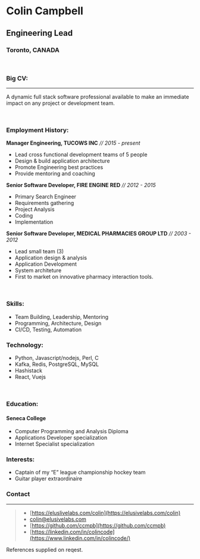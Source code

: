 # Colin Campbell
## Engineering Lead
### Toronto, CANADA
<br/>

### Big CV:

--- 

A dynamic full stack software professional available to make an immediate impact on any project or development team.

<br/>

### Employment History:

**Manager Engineering, TUCOWS INC**  _// 2015 - present_

* Lead cross functional development teams of 5 people
* Design & build application architecture 
* Promote Engineering best practices
* Provide mentoring and coaching

**Senior Software Developer, FIRE ENGINE RED** _// 2012 - 2015_

* Primary Search Engineer
* Requirements gathering 
* Project Analysis
* Coding 
* Implementation

**Senior Software Developer, MEDICAL PHARMACIES GROUP LTD** _// 2003 - 2012_

* Lead small team (3)
* Application design & analysis
* Application Development
* System architeture
* First to market on innovative pharmacy interaction tools.

<br/>

### Skills:
* Team Building, Leadership, Mentoring
* Programming, Architecture, Design
* CI/CD, Testing, Automation

### Technology:
* Python, Javascript/nodejs, Perl, C
* Kafka, Redis, PostgreSQL, MySQL
* Hashistack
* React, Vuejs

<br/>

### Education:
#### Seneca College
* Computer Programming and Analysis Diploma
* Applications Developer specialization 
* Internet Specialist specialization

### Interests:
* Captain of my “E” league championship hockey team
* Guitar player extraordinaire


### Contact

---

> * <i class="fas fa-desktop"></i> [https://eluslivelabs.com/colin](https://elusivelabs.com/colin)
> * <i class="fas fa-envelope"></i> [colin@elusivelabs.com](mailto:colin@elusivelabs.com)
> * <i class="fab fa-github"></i> [https://github.com/ccmpb](https://github.com/ccmpb)
> * <i class="fab fa-linkedin-in"></i> [https://linkedin.com/in/colincode](https://www.linkedin.com/in/colincode/)


References supplied on reqest.

